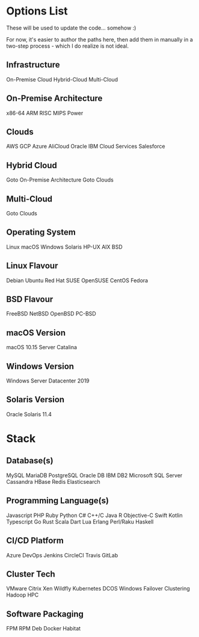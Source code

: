 # Options List

These will be used to update the code... somehow :) 

For now, it's easier to author the paths here, then add them in manually
in a two-step process - which I do realize is not ideal.

## Infrastructure
On-Premise
Cloud
Hybrid-Cloud
Multi-Cloud

## On-Premise Architecture
x86-64
ARM
RISC
MIPS
Power

## Clouds
AWS
GCP
Azure
AliCloud
Oracle
IBM Cloud Services
Salesforce

## Hybrid Cloud
Goto On-Premise Architecture
Goto Clouds

## Multi-Cloud
Goto Clouds

## Operating System
Linux
macOS
Windows
Solaris
HP-UX
AIX
BSD

## Linux Flavour
Debian
Ubuntu
Red Hat
SUSE
OpenSUSE
CentOS
Fedora

## BSD Flavour
FreeBSD
NetBSD
OpenBSD
PC-BSD

## macOS Version
macOS 10.15 Server Catalina

## Windows Version
Windows Server Datacenter 2019

## Solaris Version
Oracle Solaris 11.4

# Stack

## Database(s)
MySQL
MariaDB
PostgreSQL
Oracle DB
IBM DB2
Microsoft SQL Server
Cassandra
HBase
Redis
Elasticsearch

## Programming Language(s)
Javascript
PHP
Ruby
Python
C#
C++/C
Java
R
Objective-C
Swift
Kotlin
Typescript
Go
Rust
Scala
Dart
Lua
Erlang
Perl/Raku
Haskell

## CI/CD Platform
Azure DevOps
Jenkins
CircleCI
Travis
GitLab

## Cluster Tech
VMware
Citrix Xen
Wildfly
Kubernetes
DCOS
Windows Failover Clustering
Hadoop
HPC

## Software Packaging
FPM
RPM
Deb
Docker
Habitat


